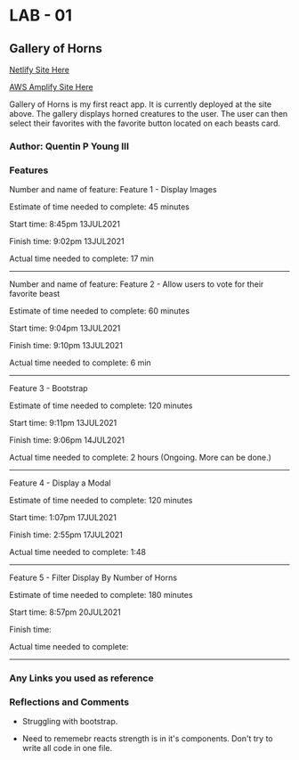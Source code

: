 # LAB - 01

## Gallery of Horns

[Netlify Site Here](https://infallible-einstein-4e0d5d.netlify.app/)

[AWS Amplify Site Here](https://main.d251f0nh2tlgxb.amplifyapp.com/)


Gallery of Horns is my first react app. It is currently deployed at the site above. The gallery displays horned creatures to the user.  The user can then select their favorites with the favorite button located on each beasts card.

### Author: Quentin P Young III

### Features
Number and name of feature: Feature 1 - Display Images

Estimate of time needed to complete: 45 minutes

Start time: 8:45pm 13JUL2021

Finish time: 9:02pm 13JUL2021

Actual time needed to complete: 17 min

---

Number and name of feature: Feature 2 - Allow users to vote for their favorite beast

Estimate of time needed to complete: 60 minutes

Start time: 9:04pm 13JUL2021

Finish time: 9:10pm 13JUL2021

Actual time needed to complete: 6 min

---

Feature 3 - Bootstrap

Estimate of time needed to complete: 120 minutes

Start time: 9:11pm 13JUL2021

Finish time: 9:06pm 14JUL2021

Actual time needed to complete: 2 hours (Ongoing. More can be done.)

---

Feature 4 - Display a Modal

Estimate of time needed to complete: 120 minutes

Start time: 1:07pm 17JUL2021

Finish time: 2:55pm 17JUL2021

Actual time needed to complete: 1:48

---
Feature 5 - Filter Display By Number of Horns

Estimate of time needed to complete: 180 minutes

Start time: 8:57pm 20JUL2021

Finish time:

Actual time needed to complete:

---

### Any Links you used as reference

### Reflections and Comments

* Struggling with bootstrap.

* Need to rememebr reacts strength is in it's components. Don't try to write all code in one file. 

